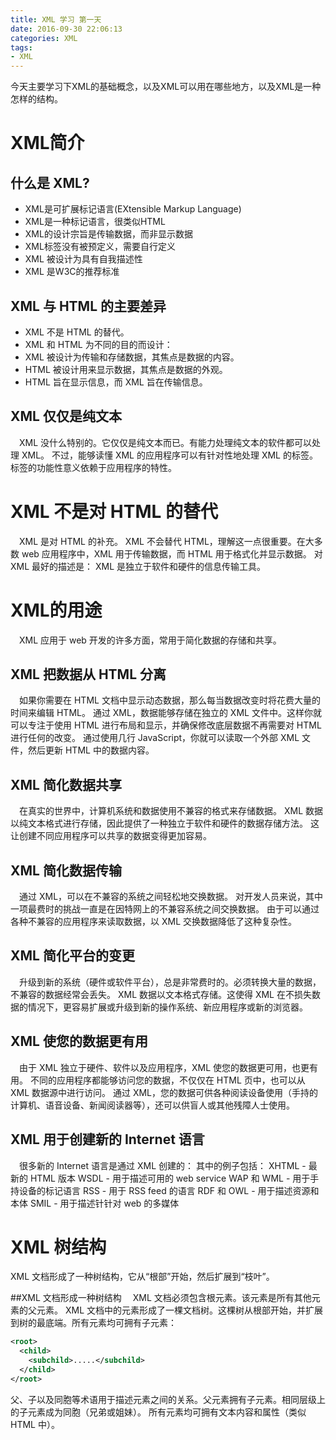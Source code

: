 ```yaml
---
title: XML 学习 第一天
date: 2016-09-30 22:06:13
categories: XML
tags:
- XML
---
```

今天主要学习下XML的基础概念，以及XML可以用在哪些地方，以及XML是一种怎样的结构。
<!-- more -->
# XML简介
## 什么是 XML?
  * XML是可扩展标记语言(EXtensible Markup Language)
  * XML是一种标记语言，很类似HTML
  * XML的设计宗旨是传输数据，而非显示数据
  * XML标签没有被预定义，需要自行定义
  * XML 被设计为具有自我描述性
  * XML 是W3C的推荐标准

## XML 与 HTML 的主要差异
* XML 不是 HTML 的替代。
* XML 和 HTML 为不同的目的而设计：
* XML 被设计为传输和存储数据，其焦点是数据的内容。
* HTML 被设计用来显示数据，其焦点是数据的外观。
* HTML 旨在显示信息，而 XML 旨在传输信息。

## XML 仅仅是纯文本
&emsp;XML 没什么特别的。它仅仅是纯文本而已。有能力处理纯文本的软件都可以处理 XML。
不过，能够读懂 XML 的应用程序可以有针对性地处理 XML 的标签。标签的功能性意义依赖于应用程序的特性。

# XML 不是对 HTML 的替代
&emsp;XML 是对 HTML 的补充。
XML 不会替代 HTML，理解这一点很重要。在大多数 web 应用程序中，XML 用于传输数据，而 HTML 用于格式化并显示数据。
对 XML 最好的描述是：
XML 是独立于软件和硬件的信息传输工具。


# XML的用途
&emsp;XML 应用于 web 开发的许多方面，常用于简化数据的存储和共享。
## XML 把数据从 HTML 分离
  &emsp;如果你需要在 HTML 文档中显示动态数据，那么每当数据改变时将花费大量的时间来编辑 HTML。
通过 XML，数据能够存储在独立的 XML 文件中。这样你就可以专注于使用 HTML 进行布局和显示，并确保修改底层数据不再需要对 HTML 进行任何的改变。
通过使用几行 JavaScript，你就可以读取一个外部 XML 文件，然后更新 HTML 中的数据内容。

## XML 简化数据共享
&emsp;在真实的世界中，计算机系统和数据使用不兼容的格式来存储数据。
XML 数据以纯文本格式进行存储，因此提供了一种独立于软件和硬件的数据存储方法。
这让创建不同应用程序可以共享的数据变得更加容易。
## XML 简化数据传输
&emsp;通过 XML，可以在不兼容的系统之间轻松地交换数据。
对开发人员来说，其中一项最费时的挑战一直是在因特网上的不兼容系统之间交换数据。
由于可以通过各种不兼容的应用程序来读取数据，以 XML 交换数据降低了这种复杂性。
## XML 简化平台的变更
&emsp;升级到新的系统（硬件或软件平台），总是非常费时的。必须转换大量的数据，不兼容的数据经常会丢失。
XML 数据以文本格式存储。这使得 XML 在不损失数据的情况下，更容易扩展或升级到新的操作系统、新应用程序或新的浏览器。
## XML 使您的数据更有用
&emsp;由于 XML 独立于硬件、软件以及应用程序，XML 使您的数据更可用，也更有用。
不同的应用程序都能够访问您的数据，不仅仅在 HTML 页中，也可以从 XML 数据源中进行访问。
通过 XML，您的数据可供各种阅读设备使用（手持的计算机、语音设备、新闻阅读器等），还可以供盲人或其他残障人士使用。
## XML 用于创建新的 Internet 语言
&emsp;很多新的 Internet 语言是通过 XML 创建的：
其中的例子包括：
XHTML - 最新的 HTML 版本
WSDL - 用于描述可用的 web service
WAP 和 WML - 用于手持设备的标记语言
RSS - 用于 RSS feed 的语言
RDF 和 OWL - 用于描述资源和本体
SMIL - 用于描述针针对 web 的多媒体


# XML 树结构
XML 文档形成了一种树结构，它从“根部”开始，然后扩展到“枝叶”。

##XML 文档形成一种树结构
&emsp;XML 文档必须包含根元素。该元素是所有其他元素的父元素。
XML 文档中的元素形成了一棵文档树。这棵树从根部开始，并扩展到树的最底端。所有元素均可拥有子元素：
```xml
<root>
  <child>
    <subchild>.....</subchild>
  </child>
</root>
```
父、子以及同胞等术语用于描述元素之间的关系。父元素拥有子元素。相同层级上的子元素成为同胞（兄弟或姐妹）。
所有元素均可拥有文本内容和属性（类似 HTML 中）。

